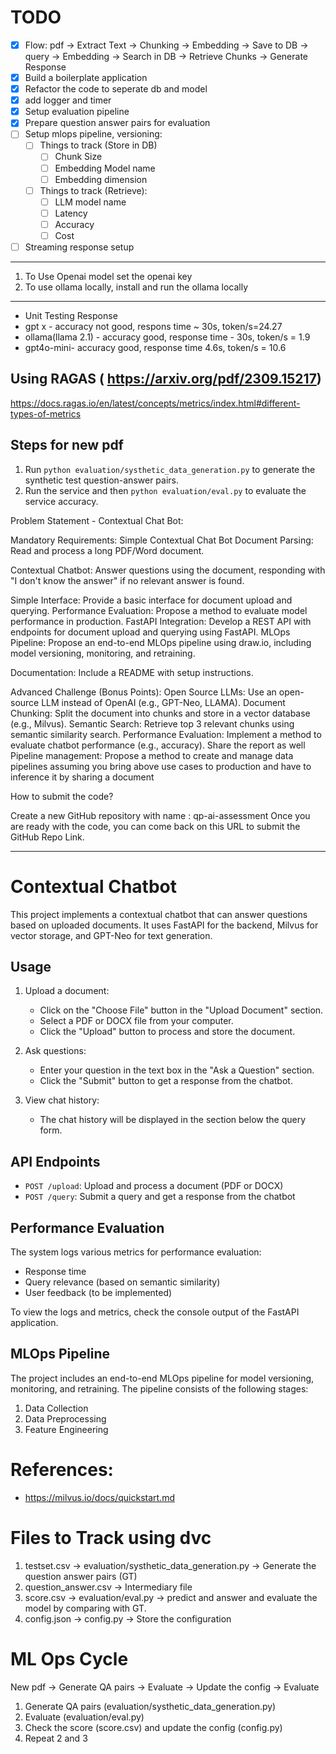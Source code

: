 # TODO
- [x] Flow: pdf -> Extract Text -> Chunking -> Embedding -> Save to DB -> query -> Embedding -> Search in DB -> Retrieve Chunks -> Generate Response
- [x] Build a boilerplate application
- [x] Refactor the code to seperate db and model
- [x] add logger and timer
- [x] Setup evaluation pipeline
- [x] Prepare question answer pairs for evaluation
- [ ] Setup mlops pipeline, versioning:
    - [ ] Things to track (Store in DB)
        - [ ] Chunk Size
        - [ ] Embedding Model name
        - [ ] Embedding dimension
    - [ ] Things to track (Retrieve):
        - [ ] LLM model name
        - [ ] Latency
        - [ ] Accuracy
        - [ ] Cost

- [ ] Streaming response setup

------------
1. To Use Openai model set the openai key
2. To use ollama locally, install and run the ollama locally




-----------------------
- Unit Testing Response
- gpt x - accuracy not good, respons time ~ 30s, token/s=24.27
- ollama(llama 2.1) - accuracy good, response time - 30s, token/s = 1.9
- gpt4o-mini- accuracy good, response time 4.6s, token/s = 10.6

## Using RAGAS ( https://arxiv.org/pdf/2309.15217)
https://docs.ragas.io/en/latest/concepts/metrics/index.html#different-types-of-metrics


## Steps for new pdf
1. Run `python evaluation/systhetic_data_generation.py` to generate the synthetic test question-answer pairs.
2. Run the service and then `python evaluation/eval.py` to evaluate the service accuracy.

Problem Statement - Contextual Chat Bot:

Mandatory Requirements:
Simple Contextual Chat Bot Document Parsing: Read and process a long PDF/Word document.

Contextual Chatbot:
Answer questions using the document, responding with "I don't know the answer" if no relevant answer is found.

Simple Interface: Provide a basic interface for document upload and querying.
Performance Evaluation: Propose a method to evaluate model performance in production.
FastAPI Integration: Develop a REST API with endpoints for document upload and querying using FastAPI.
MLOps Pipeline: Propose an end-to-end MLOps pipeline using draw.io, including model versioning, monitoring, and retraining.

Documentation: Include a README with setup instructions.

Advanced Challenge (Bonus Points):
Open Source LLMs: Use an open-source LLM instead of OpenAI (e.g., GPT-Neo, LLAMA).
Document Chunking: Split the document into chunks and store in a vector database (e.g., Milvus).
Semantic Search: Retrieve top 3 relevant chunks using semantic similarity search.
Performance Evaluation: Implement a method to evaluate chatbot performance (e.g., accuracy). Share the report as well
Pipeline management: Propose a method to create and manage data pipelines assuming you bring above use cases to production and have to inference it by sharing a document

How to submit the code?

Create a new GitHub repository with name : qp-ai-assessment
Once you are ready with the code, you can come back on this URL to submit the GitHub Repo Link.

----------------

# Contextual Chatbot

This project implements a contextual chatbot that can answer questions based on uploaded documents. It uses FastAPI for the backend, Milvus for vector storage, and GPT-Neo for text generation.


## Usage

1. Upload a document:
   - Click on the "Choose File" button in the "Upload Document" section.
   - Select a PDF or DOCX file from your computer.
   - Click the "Upload" button to process and store the document.

2. Ask questions:
   - Enter your question in the text box in the "Ask a Question" section.
   - Click the "Submit" button to get a response from the chatbot.

3. View chat history:
   - The chat history will be displayed in the section below the query form.

## API Endpoints

- `POST /upload`: Upload and process a document (PDF or DOCX)
- `POST /query`: Submit a query and get a response from the chatbot

## Performance Evaluation

The system logs various metrics for performance evaluation:
- Response time
- Query relevance (based on semantic similarity)
- User feedback (to be implemented)

To view the logs and metrics, check the console output of the FastAPI application.

## MLOps Pipeline

The project includes an end-to-end MLOps pipeline for model versioning, monitoring, and retraining. The pipeline consists of the following stages:

1. Data Collection
2. Data Preprocessing
3. Feature Engineering


# References:
- https://milvus.io/docs/quickstart.md


# Files to Track using dvc
1. testset.csv -> evaluation/systhetic_data_generation.py -> Generate the question answer pairs (GT)
2. question_answer.csv -> Intermediary file
3. score.csv -> evaluation/eval.py -> predict and answer and evaluate the model by comparing with GT.
4. config.json -> config.py -> Store the configuration



# ML Ops Cycle

New pdf -> Generate QA pairs -> Evaluate -> Update the config -> Evaluate
1. Generate QA pairs (evaluation/systhetic_data_generation.py)
2. Evaluate (evaluation/eval.py)
3. Check the score (score.csv) and update the config (config.py)
4. Repeat 2 and 3
